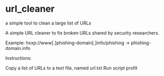 # url_cleaner
a simple tool to clean a large list of URLs

A simple URL cleaner to fix broken URLs shared by security researchers.

Example: hxxp://www[.]phishing-domain[.]info/phishing -> phishing-domain.info

Instructions:

Copy a list of URLs to a text file, named url.txt
Run script
profit
